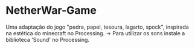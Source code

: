 # NetherWar-Game
Uma adaptação do jogo "pedra, papel, tesoura, lagarto, spock", inspirada na estética do minecraft no Processing.
-> Para utilizar os sons instale a biblioteca 'Sound' no Processing.
